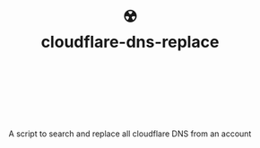<div align="center">
  <h1>
    <br/>
    <br/>
    ☢️
    <br />
    cloudflare-dns-replace
    <br />
    <br />
    <br />
    <br />
  </h1>
  <div>
    <br />
    A script to search and replace all cloudflare DNS from an account
    <br />
    <br />
  </div>
  <br />
  <br />
</div>
